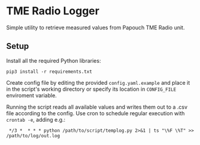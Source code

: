 # TME Radio Logger
Simple utility to retrieve measured values from Papouch TME Radio unit.

## Setup
Install all the required Python libraries:
```
pip3 install -r requirements.txt
```
Create config file by editing the provided `config.yaml.example` and place it
in the script's working directory or specify its location in `CONFIG_FILE`
enviroment variable.

Running the script reads all available values and writes them out to 
a .csv file according to the config. Use cron to schedule regular execution
with `crontab -e`, adding e.g.:
```
 */3 *  * * * python /path/to/script/templog.py 2>&1 | ts "\%F \%T" >> /path/to/log/out.log
```
 
